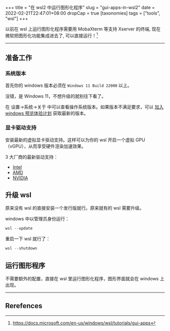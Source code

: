 +++
title = "在 wsl2 中运行图形化程序"
slug = "gui-apps-in-wsl2"
date = 2022-02-21T22:47:01+08:00
dropCap = true
[taxonomies]
tags = ["tools", "wsl"]
+++

以前在 wsl 上运行图形化程序需要用 MobaXterm 等支持 Xserver 的终端,
现在微软把图形化功能集成进去了, 可以直接运行！[^1]

---

## 准备工作

### 系统版本

首先你的 windows 版本必须在 `Windows 11 Build 22000` 以上。

没错，是 Windows 11，不想升级的就别往下看了。

在 设置->系统->关于 中可以查看操作系统版本。如果版本不满足要求，可以 [加入 windows 预览体验计划](https://insider.windows.com) 获取最新的版本。

### 显卡驱动支持

安装最新的虚拟显卡驱动支持。这样可以为你的 wsl 开启一个虚拟 GPU（vGPU），从而享受硬件渲染加速效果。

3 大厂商的最新驱动支持：

- [Intel](https://www.intel.cn/content/www/cn/zh/download/19344/intel-graphics-windows-dch-drivers.html?)
- [AMD](https://www.amd.com/en/support/kb/release-notes/rn-rad-win-wsl-support)
- [NVIDIA](https://developer.nvidia.com/cuda/wsl)

## 升级 wsl

原来没有 wsl 的直接安装一个发行版就行。原来就有的 wsl 需要升级。

windows 中以管理员身份运行：

```powershell
wsl --update
```

重启一下 wsl 就行了：

```powershell
wsl --shutdown
```

## 运行图形程序

不需要额外的配置，直接在 wsl 里运行图形化程序，图形界面就会在 windows 上出现。

---

## Rerefences

[^1]: <https://docs.microsoft.com/en-us/windows/wsl/tutorials/gui-apps>
